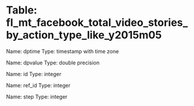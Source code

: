 Table: fl_mt_facebook_total_video_stories_by_action_type_like_y2015m05
======================================================================

Name: dptime
Type: timestamp with time zone

Name: dpvalue
Type: double precision

Name: id
Type: integer

Name: ref_id
Type: integer

Name: step
Type: integer

